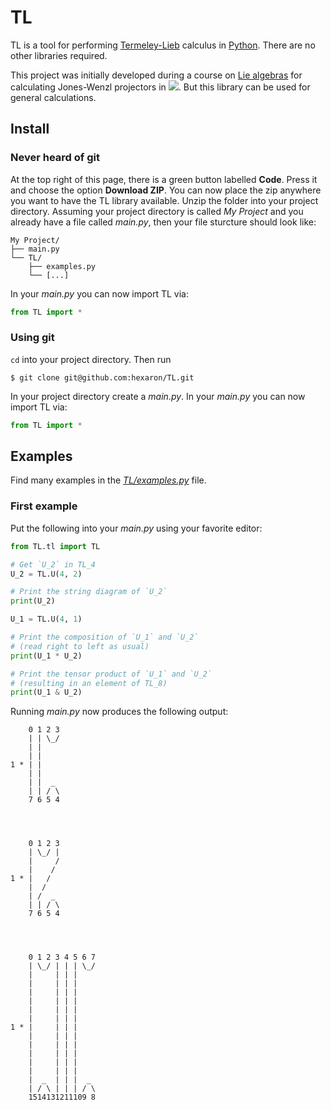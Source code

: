 # TL

TL is a tool for performing [Termeley-Lieb](https://en.wikipedia.org/wiki/Temperley%E2%80%93Lieb_algebra) calculus in [Python](https://www.python.org/).
There are no other libraries required.

This project was initially developed during a course on [Lie algebras](https://en.wikipedia.org/wiki/Lie_algebra) for calculating Jones-Wenzl projectors in <img src="https://render.githubusercontent.com/render/math?math=TL%5E%5Cmathbb%7BC%7D_n(-2)">.
But this library can be used for general calculations.

## Install

### Never heard of git
At the top right of this page, there is a green button labelled **Code**.
Press it and choose the option **Download ZIP**.
You can now place the zip anywhere you want to have the TL library available.
Unzip the folder into your project directory.
Assuming your project directory is called _My Project_ and you already have a file called _main.py_, then your  file sturcture should look like:
```
My Project/
├── main.py
└── TL/
    ├── examples.py
    └── [...]
```
In your _main.py_ you can now import TL via:
```python
from TL import *
```

### Using git
`cd` into your project directory.
Then run
```
$ git clone git@github.com:hexaron/TL.git
```
In your project directory create a _main.py_.
In your _main.py_ you can now import TL via:
```python
from TL import *
```

## Examples
Find many examples in the [_TL/examples.py_](https://github.com/hexaron/TL/blob/main/examples.py) file.

### First example

Put the following into your _main.py_ using your favorite editor:
```python
from TL.tl import TL

# Get `U_2` in TL_4
U_2 = TL.U(4, 2)

# Print the string diagram of `U_2`
print(U_2)

U_1 = TL.U(4, 1)

# Print the composition of `U_1` and `U_2`
# (read right to left as usual)
print(U_1 * U_2)

# Print the tensor product of `U_1` and `U_2`
# (resulting in an element of TL_8)
print(U_1 & U_2)
```
Running _main.py_ now produces the following output:
```
    0 1 2 3 
    | | \_/
    | |    
    | |    
1 * | |    
    | |    
    | |  _ 
    | | / \
    7 6 5 4 




    0 1 2 3 
    | \_/ |
    |     /
    |    / 
1 * |   /  
    |  /   
    | /  _ 
    | | / \
    7 6 5 4 




    0 1 2 3 4 5 6 7 
    | \_/ | | | \_/
    |     | | |    
    |     | | |    
    |     | | |    
    |     | | |    
    |     | | |    
    |     | | |    
1 * |     | | |    
    |     | | |    
    |     | | |    
    |     | | |    
    |     | | |    
    |     | | |    
    |  _  | | |  _ 
    | / \ | | | / \
    1514131211109 8 
```
